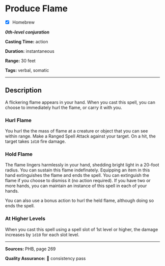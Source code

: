 # Produce Flame

- [x] Homebrew

***0th-level conjuration***

**Casting Time:** action

**Duration:** instantaneous

**Range:** 30 feet

**Tags:** verbal, somatic

---

## Description
A flickering flame appears in your hand.
When you cast this spell, you can choose to immediately hurl the flame, or carry it with you.

### Hurl Flame
You hurl the the mass of flame at a creature or object that you can see within range.
Make a Ranged Spell Attack against your target.
On a hit, the target takes `1d10` fire damage.

### Hold Flame
The flame lingers harmlessly in your hand, shedding bright light in a 20-foot radius.
You can sustain this flame indefinately.
Equipping an item in this hand extinguishes the flame and ends the spell.
You can extinguish the flame if you choose to dismiss it (no action required).
If you have two or more hands, you can maintain an instance of this spell in each of your hands.

You can also use a bonus action to hurl the held flame, although doing so ends the spell.

### At Higher Levels
When you cast this spell using a spell slot of 1st level or higher, the damage increases by `1d10` for each slot level.

---

**Sources:** PHB, page 269

**Quality Assurance:** :star2: consistency pass

